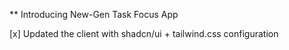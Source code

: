 ** Introducing New-Gen Task Focus App

[x] Updated the client with shadcn/ui + tailwind.css configuration
